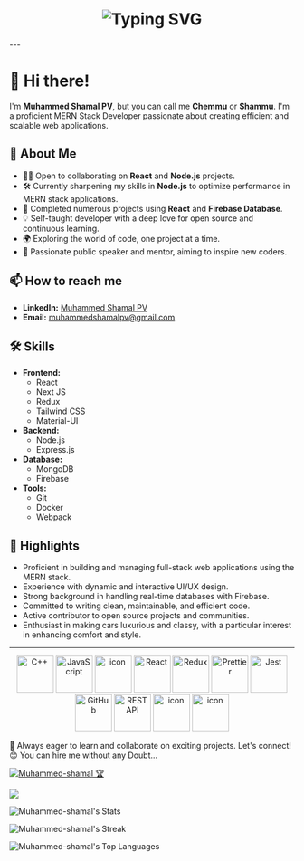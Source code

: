 <div align="center">
    <h1>
        <img src="https://readme-typing-svg.herokuapp.com?font=Jetbrains+mono&size=40&duration=3000&color=40E0D0&center=true&vCenter=true&width=435&lines=Hey..+I'm+Shamal;This+is..;..my+Github..;" alt="Typing SVG"/>
    </h1>
</div>
---

# 👋 Hi there!

I'm **Muhammed Shamal PV**, but you can call me **Chemmu** or **Shammu**. I'm a proficient MERN Stack Developer passionate about creating efficient and scalable web applications.

## 🚀 About Me

- 👨‍💻 Open to collaborating on **React** and **Node.js** projects.
- 🛠 Currently sharpening my skills in **Node.js** to optimize performance in MERN stack applications.
- 🎉 Completed numerous projects using **React** and **Firebase Database**.
- 💡 Self-taught developer with a deep love for open source and continuous learning.
- 🌍 Exploring the world of code, one project at a time.
- 🎤 Passionate public speaker and mentor, aiming to inspire new coders.

## 📫 How to reach me

- **LinkedIn:** [Muhammed Shamal PV](https://www.linkedin.com/in/muhammed-shamal-pv-3a27b9244/)
- **Email:** [muhammedshamalpv@gmail.com](mailto:muhammedshamalpv@gmail.com)

## 🛠 Skills

- **Frontend:** 
  - React
  - Next JS
  - Redux
  - Tailwind CSS
  - Material-UI
- **Backend:** 
  - Node.js
  - Express.js
- **Database:** 
  - MongoDB
  - Firebase
- **Tools:** 
  - Git
  - Docker
  - Webpack

## 🌟 Highlights

- Proficient in building and managing full-stack web applications using the MERN stack.
- Experience with dynamic and interactive UI/UX design.
- Strong background in handling real-time databases with Firebase.
- Committed to writing clean, maintainable, and efficient code.
- Active contributor to open source projects and communities.
- Enthusiast in making cars luxurious and classy, with a particular interest in enhancing comfort and style.

---

  

 <div align="center">
  <img src="https://techstack-generator.vercel.app/cpp-icon.svg" alt="C++" width="65" height="65" />
  <img src="https://techstack-generator.vercel.app/js-icon.svg" alt="JavaScript" width="65" height="65" />
  <img src="https://techstack-generator.vercel.app/ts-icon.svg" alt="icon" width="65" height="65" />
  <img src="https://techstack-generator.vercel.app/react-icon.svg" alt="React" width="65" height="65" />
  <img src="https://techstack-generator.vercel.app/redux-icon.svg" alt="Redux" width="65" height="65" />
  <img src="https://techstack-generator.vercel.app/prettier-icon.svg" alt="Prettier" width="65" height="65" />
  <img src="https://techstack-generator.vercel.app/jest-icon.svg" alt="Jest" width="65" height="65" />
  <img src="https://techstack-generator.vercel.app/github-icon.svg" alt="GitHub" width="65" height="65" />
  <img src="https://techstack-generator.vercel.app/restapi-icon.svg" alt="REST API" width="65" height="65" />
   <img src="https://techstack-generator.vercel.app/python-icon.svg" alt="icon" width="65" height="65" />
   <img src="https://techstack-generator.vercel.app/django-icon.svg" alt="icon" width="65" height="65" />
</div>
 

🌱 Always eager to learn and collaborate on exciting projects. Let's connect!
😊 You can hire me without any Doubt...

<p align="left"> <a href="https://github.com/ryo-ma/github-profile-trophy"><img src="https://github-profile-trophy.vercel.app/?username=Muhammed-shamal" alt="Muhammed-shamal 🏆" /></a> </p>

[![](https://visitcount.itsvg.in/api?id=Muhammed-shamal&label=Profile%20Views&pretty=false)](https://visitcount.itsvg.in)



![Muhammed-shamal's Stats](https://github-readme-stats.vercel.app/api?username=Muhammed-shamal&theme=react&show_icons=true&hide_border=true&count_private=true)


![Muhammed-shamal's Streak](https://github-readme-streak-stats.herokuapp.com/?user=Muhammed-shamal&theme=react&hide_border=true)


![Muhammed-shamal's Top Languages](https://github-readme-stats.vercel.app/api/top-langs/?username=Muhammed-shamal&theme=react&show_icons=true&hide_border=true&layout=compact)
